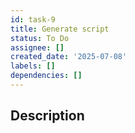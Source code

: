 ```yaml
---
id: task-9
title: Generate script
status: To Do
assignee: []
created_date: '2025-07-08'
labels: []
dependencies: []
---
```


## Description
